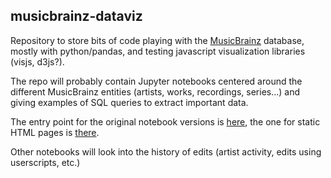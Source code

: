 musicbrainz-dataviz
-------------------

Repository to store bits of code playing with the [MusicBrainz](https://musicbrainz.org) database, mostly with python/pandas, and testing javascript visualization libraries (visjs, d3js?).

The repo will probably contain Jupyter notebooks centered around the different MusicBrainz entities (artists, works, recordings, series...) and giving examples of SQL queries to extract important data.

The entry point for the original notebook versions is [here](./index.ipynb), the
one for static HTML pages is [there](https://loujine.github.io/musicbrainz-dataviz/0-introduction.html).

Other notebooks will look into the history of edits (artist activity, edits using userscripts, etc.)

